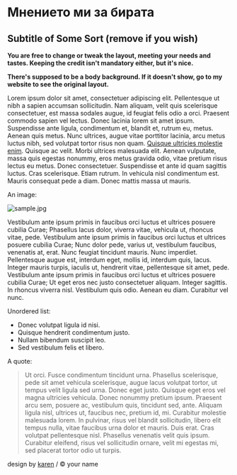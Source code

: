 <html xmlns="http://www.w3.org/1999/xhtml" xml:lang="en" lang="en">
<head>
<title>Clouds Up</title>
<meta http-equiv="content-type" content="text/html; charset=utf-8" />
<link rel="stylesheet" href="style.css" media="all" type="text/css" />
</head>
<body>
<div id="content">
  <h1>Мнението ми за бирата</h1>
  <h2>Subtitle of Some Sort (remove if you wish)</h2>
  <p><strong>You are free to change or tweak the layout, meeting your needs and tastes. Keeping the credit isn't mandatory either, but it's nice.</strong></p>
  <p><strong>There's supposed to be a body background. If it doesn't show, go to my website to see the original layout.</strong></p>
  <p>Lorem ipsum dolor sit amet, consectetuer adipiscing elit. Pellentesque ut nibh a sapien accumsan sollicitudin. Nam aliquam, velit quis scelerisque consectetuer, est massa sodales augue, id feugiat felis odio a orci. Praesent commodo sapien vel lectus. Donec lacinia lorem sit amet ipsum. Suspendisse ante ligula, condimentum et, blandit et, rutrum eu, metus. Aenean quis metus. Nunc ultrices, augue vitae porttitor lacinia, arcu metus luctus nibh, sed volutpat tortor risus non quam. <a href="http://all-free-download.com/free-website-templates/">Quisque ultricies molestie enim</a>. Quisque ac velit. Morbi ultrices malesuada elit. Aenean vulputate, massa quis egestas nonummy, eros metus gravida odio, vitae pretium risus lectus eu metus. Donec consectetuer. Suspendisse et ante id quam sagittis luctus. Cras scelerisque. Etiam rutrum. In vehicula nisl condimentum est. Mauris consequat pede a diam. Donec mattis massa ut mauris.</p>
  <p>An image:</p>
  <img src="sample.jpg" alt="sample.jpg" />
  <p>Vestibulum ante ipsum primis in faucibus orci luctus et ultrices posuere cubilia Curae; Phasellus lacus dolor, viverra vitae, vehicula ut, rhoncus vitae, pede. Vestibulum ante ipsum primis in faucibus orci luctus et ultrices posuere cubilia Curae; Nunc dolor pede, varius ut, vestibulum faucibus, venenatis at, erat. Nunc feugiat tincidunt mauris. Nunc imperdiet. Pellentesque augue est, interdum eget, mollis id, interdum quis, lacus. Integer mauris turpis, iaculis ut, hendrerit vitae, pellentesque sit amet, pede. Vestibulum ante ipsum primis in faucibus orci luctus et ultrices posuere cubilia Curae; Ut eget eros nec justo consectetuer aliquam. Integer sagittis. In rhoncus viverra nisl. Vestibulum quis odio. Aenean eu diam. Curabitur vel nunc.</p>
  <p>Unordered list:</p>
  <ul>
    <li>Donec volutpat ligula id nisi.</li>
    <li>Quisque hendrerit condimentum justo.</li>
    <li>Nullam bibendum suscipit leo.</li>
    <li>Sed vestibulum felis et libero.</li>
  </ul>
  <p>A quote:</p>
  <blockquote>
    <p>Ut orci. Fusce condimentum tincidunt urna. Phasellus scelerisque, pede sit amet vehicula scelerisque, augue lacus volutpat tortor, ut tempus velit ligula sed urna. Donec eget justo. Quisque eget eros vel magna ultricies vehicula. Donec nonummy pretium ipsum. Praesent arcu sem, posuere ac, vestibulum quis, tincidunt sed, ante. Aliquam ligula nisl, ultrices ut, faucibus nec, pretium id, mi. Curabitur molestie malesuada lorem. In pulvinar, risus vel blandit sollicitudin, libero elit tempus nulla, vitae faucibus urna dolor et mauris. Duis erat. Cras volutpat pellentesque nisl. Phasellus venenatis velit quis ipsum. Curabitur eleifend, risus vel sollicitudin ornare, velit mi egestas mi, sed placerat tortor odio ut turpis.</p>
  </blockquote>
</div>
<div id="footer">design by <a href="http://one-am.net/">karen</a> / &copy; your name</div>


